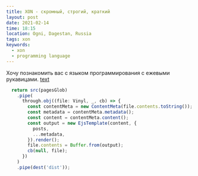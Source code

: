 ```yaml
---
title: XON - скромный, строгий, краткий
layout: post
date: 2021-02-14
time: 18:15
location: Ogni, Dagestan, Russia
tags: xon
keywords:
  - xon
  - programming language
---
```


Хочу познакомить вас с языком программирования с ежевыми рукавицами. [text](https://link)

<!--more-->

```js
  return src(pagesGlob)
    .pipe(
      through.obj((file: Vinyl, _, cb) => {
        const contentMeta = new ContentMeta(file.contents.toString());
        const metadata = contentMeta.metadata();
        const content = contentMeta.content();
        const output = new EjsTemplate(content, {
          posts,
          ...metadata,
        }).render();
        file.contents = Buffer.from(output);
        cb(null, file);
      })
    )
    .pipe(dest('dist'));
```
